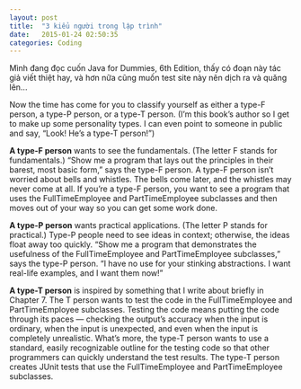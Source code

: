 ```yaml
---
layout: post
title:  "3 kiểu người trong lập trình"
date:   2015-01-24 02:50:35
categories: Coding
---
```


Mình đang đọc cuốn Java for Dummies, 6th Edition, thấy có đoạn này tác giả viết thiệt hay, và hơn nữa cũng muốn test site này nên dịch ra và quăng lên...

Now the time has come for you to classify yourself as either a type-F person,
a type-P person, or a type-T person. (I’m this book’s author so I get to make
up some personality types. I can even point to someone in public and say,
“Look! He’s a type-T person!”)

**A type-F person** wants to see the fundamentals. (The letter F stands for
fundamentals.) “Show me a program that lays out the principles in their
barest, most basic form,” says the type-F person. A type-F person isn’t
worried about bells and whistles. The bells come later, and the whistles
may never come at all. If you’re a type-F person, you want to see a
program that uses the FullTimeEmployee and PartTimeEmployee
subclasses and then moves out of your way so you can get some
work done.

**A type-P person** wants practical applications. (The letter P stands for
practical.) Type-P people need to see ideas in context; otherwise, the
ideas float away too quickly. “Show me a program that demonstrates the usefulness of the FullTimeEmployee and PartTimeEmployee
subclasses,” says the type-P person. “I have no use for your stinking
abstractions. I want real-life examples, and I want them now!”

**A type-T person** is inspired by something that I write about briefly in
Chapter 7. The T person wants to test the code in the FullTimeEmployee
and PartTimeEmployee subclasses. Testing the code means putting
the code through its paces — checking the output’s accuracy when the
input is ordinary, when the input is unexpected, and even when the
input is completely unrealistic. What’s more, the type-T person wants
to use a standard, easily recognizable outline for the testing code so
that other programmers can quickly understand the test results. The
type-T person creates JUnit tests that use the FullTimeEmployee and
PartTimeEmployee subclasses.
